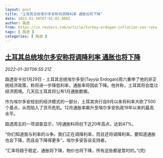 ```yaml
---
layout: post
title: "土耳其总统埃尔多安称将调降利率 通胀也将下降"
date: 2022-01-30T07:01:03.000Z
author: 路透
from: https://cn.reuters.com/article/turkey-erdogan-inflation-cen-rate-0130-idCNKBS2K404I
tags: [ 路透 ]
categories: [ 路透 ]
---
```

<!--1643526063000-->
[土耳其总统埃尔多安称将调降利率 通胀也将下降](https://cn.reuters.com/article/turkey-erdogan-inflation-cen-rate-0130-idCNKBS2K404I)
------

<div>
<div><i>2022-01-30T06:55:21Z</i></div><p>路透安卡拉1月29日 - 土耳其总统埃尔多安(Tayyip Erdogan)周六重申了他的非正统经济政策，称将进一步降低利率，通胀率将因此下降。他并称，土耳其将会度过经济困境。几天后土耳其将公布1月通胀数据。</p><p>作为埃尔多安规划的经济模式的一部分，土耳其央行自9月以来将利率大砍了500个基点，从而陷入了货币危机。12月通胀率飙升至埃尔多安执政19年以来的最高水平。</p><p>路透周五的一项调查显示，1月通胀料将创下近20年高点，达到47%。</p><p>“你们知道我与利率的斗争。我们正在调降利率，而且还将调降利率。要知道通胀也会下降，而且会下降得更多”，埃尔多安告诉支持者。</p><p>“汇率将趋于稳定，通胀将下降，物价也将下降，所有这些都是暂时的。”(完)</p>
</div>
